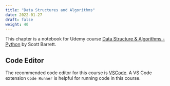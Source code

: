 ```yaml
---
title: "Data Structures and Algorithms"
date: 2022-01-27
draft: false
weight: 40
---
```


This chapter is a notebook for Udemy course [Data Structure & Algorithms - Python](https://www.udemy.com/course/data-structures-algorithms-python/) by Scott Barrett.

## Code Editor

The recommended code editor for this course is [VSCode](https://code.visualstudio.com/). A VS Code extension `Code Runner` is helpful for running code in this course.